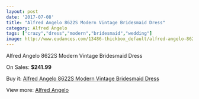 ```yaml
---
layout: post
date: '2017-07-08'
title: "Alfred Angelo 8622S Modern Vintage Bridesmaid Dress"
category: Alfred Angelo
tags: ["crazy","dress","modern","bridesmaid","wedding"]
image: http://www.eudances.com/13486-thickbox_default/alfred-angelo-8622s-modern-vintage-bridesmaid-dress.jpg
---
```

Alfred Angelo 8622S Modern Vintage Bridesmaid Dress

On Sales: **$241.99**
<a href="https://www.eudances.com/en/alfred-angelo/4070-alfred-angelo-8622s-modern-vintage-bridesmaid-dress.html"><amp-img layout="responsive" width="600" height="600" src="//www.eudances.com/13486-thickbox_default/alfred-angelo-8622s-modern-vintage-bridesmaid-dress.jpg" alt="Alfred Angelo 8622S Modern Vintage Bridesmaid Dress 0" /></a>
<a href="https://www.eudances.com/en/alfred-angelo/4070-alfred-angelo-8622s-modern-vintage-bridesmaid-dress.html"><amp-img layout="responsive" width="600" height="600" src="//www.eudances.com/13489-thickbox_default/alfred-angelo-8622s-modern-vintage-bridesmaid-dress.jpg" alt="Alfred Angelo 8622S Modern Vintage Bridesmaid Dress 1" /></a>
<a href="https://www.eudances.com/en/alfred-angelo/4070-alfred-angelo-8622s-modern-vintage-bridesmaid-dress.html"><amp-img layout="responsive" width="600" height="600" src="//www.eudances.com/13488-thickbox_default/alfred-angelo-8622s-modern-vintage-bridesmaid-dress.jpg" alt="Alfred Angelo 8622S Modern Vintage Bridesmaid Dress 2" /></a>
<a href="https://www.eudances.com/en/alfred-angelo/4070-alfred-angelo-8622s-modern-vintage-bridesmaid-dress.html"><amp-img layout="responsive" width="600" height="600" src="//www.eudances.com/13487-thickbox_default/alfred-angelo-8622s-modern-vintage-bridesmaid-dress.jpg" alt="Alfred Angelo 8622S Modern Vintage Bridesmaid Dress 3" /></a>

Buy it: [Alfred Angelo 8622S Modern Vintage Bridesmaid Dress](https://www.eudances.com/en/alfred-angelo/4070-alfred-angelo-8622s-modern-vintage-bridesmaid-dress.html "Alfred Angelo 8622S Modern Vintage Bridesmaid Dress")

View more: [Alfred Angelo](https://www.eudances.com/en/51-alfred-angelo "Alfred Angelo")